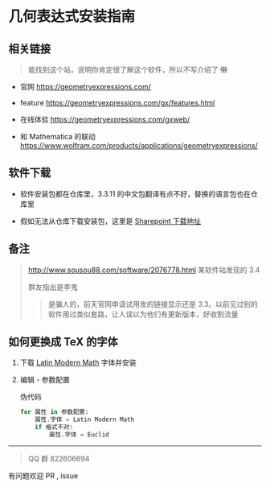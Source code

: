 # 几何表达式安装指南

## 相关链接

> 能找到这个站，说明你肯定很了解这个软件，所以不写介绍了 ~~懒~~

- 官网 <https://geometryexpressions.com/>

- feature <https://geometryexpressions.com/gx/features.html>

- 在线体验 <https://geometryexpressions.com/gxweb/>

- 和 Mathematica 的联动 <https://www.wolfram.com/products/applications/geometryexpressions/>

## 软件下载

- 软件安装包都在仓库里，3.3.11 的中文包翻译有点不好，替换的语言包也在仓库里

- 假如无法从仓库下载安装包，这里是 [Sharepoint 下载地址](https://wuyudi-my.sharepoint.com/:f:/g/personal/wuyudi_wuyudi_onmicrosoft_com/ErIWgiOytddNpxqLPxhTYjIBVaHLKF47R7VutKWvhiWFPw?e=O2w9he)

## 备注

> <http://www.sousou88.com/software/2076778.html> 某软件站发现的 3.4
>
> 群友指出是李鬼
>
> > 是骗人的，前天官网申请试用发的链接显示还是 3.3。以前见过别的软件用过类似套路，让人误以为他们有更新版本，好收割流量

## 如何更换成 TeX 的字体

1. 下载 [Latin Modern Math](http://www.gust.org.pl/projects/e-foundry/lm-math/download/latinmodern-math-1959.zip) 字体并安装
2. 编辑 - 参数配置

   伪代码

   ```py
   for 属性 in 参数配置:
       属性.字体 = Latin Modern Math
       if 格式不对:
           属性.字体 = Euclid
   ```

---

> QQ 群 822606694

有问题欢迎 PR , issue
